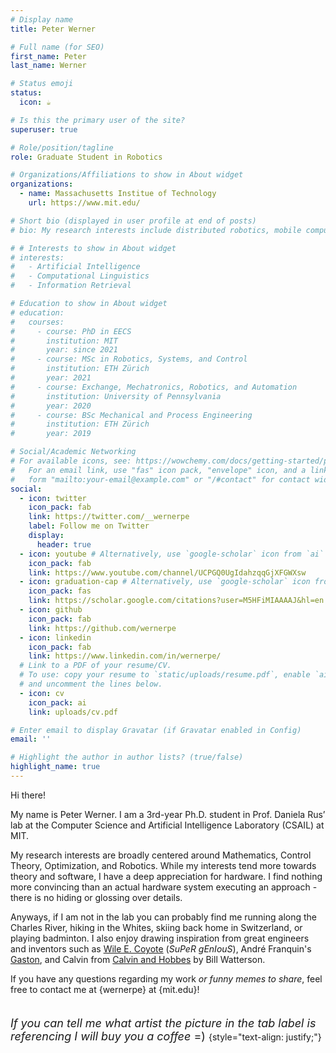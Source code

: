 ```yaml
---
# Display name
title: Peter Werner

# Full name (for SEO)
first_name: Peter
last_name: Werner

# Status emoji
status:
  icon: ☕️

# Is this the primary user of the site?
superuser: true

# Role/position/tagline
role: Graduate Student in Robotics

# Organizations/Affiliations to show in About widget
organizations:
  - name: Massachusetts Institue of Technology
    url: https://www.mit.edu/

# Short bio (displayed in user profile at end of posts)
# bio: My research interests include distributed robotics, mobile computing and programmable matter.

# # Interests to show in About widget
# interests:
#   - Artificial Intelligence
#   - Computational Linguistics
#   - Information Retrieval

# Education to show in About widget
# education:
#   courses:
#     - course: PhD in EECS
#       institution: MIT
#       year: since 2021
#     - course: MSc in Robotics, Systems, and Control
#       institution: ETH Zürich
#       year: 2021
#     - course: Exchange, Mechatronics, Robotics, and Automation
#       institution: University of Pennsylvania
#       year: 2020
#     - course: BSc Mechanical and Process Engineering
#       institution: ETH Zürich
#       year: 2019

# Social/Academic Networking
# For available icons, see: https://wowchemy.com/docs/getting-started/page-builder/#icons
#   For an email link, use "fas" icon pack, "envelope" icon, and a link in the
#   form "mailto:your-email@example.com" or "/#contact" for contact widget.
social:
  - icon: twitter
    icon_pack: fab
    link: https://twitter.com/__wernerpe
    label: Follow me on Twitter
    display:
      header: true
  - icon: youtube # Alternatively, use `google-scholar` icon from `ai` icon pack
    icon_pack: fab
    link: https://www.youtube.com/channel/UCPGQ0UgIdahzqqGjXFGWXsw
  - icon: graduation-cap # Alternatively, use `google-scholar` icon from `ai` icon pack
    icon_pack: fas
    link: https://scholar.google.com/citations?user=M5HFiMIAAAAJ&hl=en
  - icon: github
    icon_pack: fab
    link: https://github.com/wernerpe
  - icon: linkedin
    icon_pack: fab
    link: https://www.linkedin.com/in/wernerpe/
  # Link to a PDF of your resume/CV.
  # To use: copy your resume to `static/uploads/resume.pdf`, enable `ai` icons in `params.yaml`,
  # and uncomment the lines below.
  - icon: cv
    icon_pack: ai
    link: uploads/cv.pdf

# Enter email to display Gravatar (if Gravatar enabled in Config)
email: ''

# Highlight the author in author lists? (true/false)
highlight_name: true
---
```

Hi there!

My name is Peter Werner. I am a 3rd-year Ph.D. student in Prof. Daniela Rus’ lab at the Computer Science and Artificial Intelligence Laboratory (CSAIL) at MIT.

My research interests are broadly centered around Mathematics, Control Theory, Optimization, and Robotics. While my interests tend more towards theory and software, I have a deep appreciation for hardware. I find nothing more convincing than an actual hardware system executing an approach - there is no hiding or glossing over details.

Anyways, if I am not in the lab you can probably find me running along the Charles River, hiking in the Whites, skiing back home in Switzerland, or playing badminton. I also enjoy drawing inspiration from great engineers and inventors such as [Wile E. Coyote](https://www.youtube.com/watch?v=lghIDQSbxw8) (*SuPeR gEnIouS*), André Franquin's [Gaston](https://www.pipelinecomics.com/gomer-the-goof-v1-mind-the-goof/), and Calvin from [Calvin and Hobbes](https://en.wikipedia.org/wiki/Calvin_and_Hobbes) by Bill Watterson.

If you have any questions regarding my work *or funny memes to share*, feel free to contact me at {wernerpe} at {mit.edu}!

<font size="4"> <br> *If you can tell me what artist the picture in the tab label is referencing I will buy you a coffee* =) </font>
{style="text-align: justify;"}
